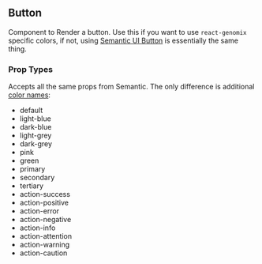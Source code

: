 Button
------

Component to Render a button.  Use this if you want to use `react-genomix` specific colors, if not, using [Semantic UI Button](https://react.semantic-ui.com/elements/button) is essentially the same thing.

### Prop Types

Accepts all the same props from Semantic.  The only difference is additional [color names](colors.md):

+ default
+ light-blue
+ dark-blue
+ light-grey
+ dark-grey
+ pink
+ green
+ primary
+ secondary
+ tertiary
+ action-success
+ action-positive
+ action-error
+ action-negative
+ action-info
+ action-attention
+ action-warning
+ action-caution
